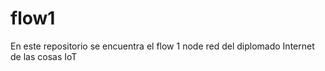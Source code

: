 # flow1
En este repositorio se encuentra el flow 1 node red del diplomado Internet de las cosas IoT
